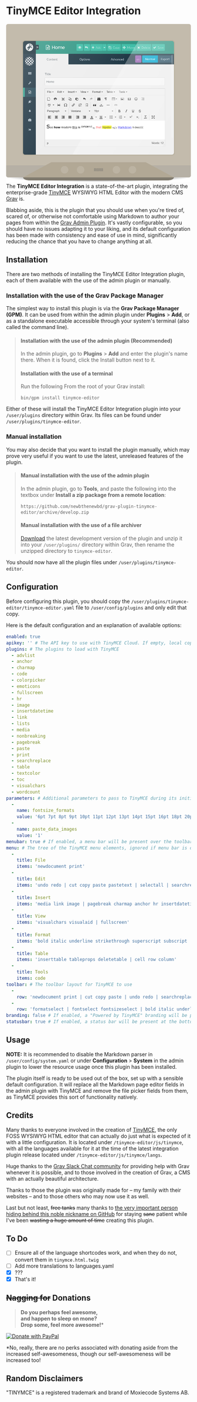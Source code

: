 # TinyMCE Editor Integration
![Screenshot](assets/tinymce-editor.png)  
The **TinyMCE Editor Integration** is a state-of-the-art plugin, integrating the enterprise-grade [TinyMCE](https://www.tinymce.com/) WYSIWYG HTML Editor with the modern CMS [Grav](https://getgrav.org/) is.

Blabbing aside, this is the plugin that you should use when you're tired of, scared of, or otherwise not comfortable using Markdown to author your pages from within the [Grav Admin Plugin](https://github.com/getgrav/grav-plugin-admin). It's vastly configurable, so you should have no issues adapting it to your liking, and its default configuration has been made with consistency and ease of use in mind, significantly reducing the chance that you have to change anything at all.
## Installation
There are two methods of installing the TinyMCE Editor Integration plugin, each of them available with the use of the admin plugin or manually.
### Installation with the use of the Grav Package Manager
The simplest way to install this plugin is via the **Grav Package Manager (GPM)**. It can be used from within the admin plugin under **Plugins** > **Add**, or as a standalone executable accessible through your system's terminal (also called the command line).
>#### Installation with the use of the admin plugin (Recommended)
>In the admin plugin, go to **Plugins** > **Add** and enter the plugin's name there. When it is found, click the Install button next to it.
>#### Installation with the use of a terminal
>Run the following From the root of your Grav install:
>```
>bin/gpm install tinymce-editor
>```

Either of these will install the TinyMCE Editor Integration plugin into your `/user/plugins` directory within Grav. Its files can be found under `/user/plugins/tinymce-editor`.
### Manual installation
You may also decide that you want to install the plugin manually, which may prove very useful if you want to use the latest, unreleased features of the plugin.
>#### Manual installation with the use of the admin plugin
>In the admin plugin, go to **Tools**, and paste the following into the textbox under **Install a zip package from a remote location**:
>```
>https://github.com/newbthenewbd/grav-plugin-tinymce-editor/archive/develop.zip
>```
>#### Manual installation with the use of a file archiver
>[Download](https://github.com/newbthenewbd/grav-plugin-tinymce-editor/archive/develop.zip) the latest development version of the plugin and unzip it into your `/user/plugins/` directory within Grav, then rename the unzipped directory to `tinymce-editor`.

You should now have all the plugin files under `/user/plugins/tinymce-editor`.
## Configuration

Before configuring this plugin, you should copy the `/user/plugins/tinymce-editor/tinymce-editor.yaml` file to `/user/config/plugins` and only edit that copy.

Here is the default configuration and an explanation of available options:
```yaml
enabled: true
apikey: '' # The API key to use with TinyMCE Cloud. If empty, local copy of TinyMCE will be used
plugins: # The plugins to load with TinyMCE
  - advlist
  - anchor
  - charmap
  - code
  - colorpicker
  - emoticons
  - fullscreen
  - hr
  - image
  - insertdatetime
  - link
  - lists
  - media
  - nonbreaking
  - pagebreak
  - paste
  - print
  - searchreplace
  - table
  - textcolor
  - toc
  - visualchars
  - wordcount
parameters: # Additional parameters to pass to TinyMCE during its initialization
  -
    name: fontsize_formats
    value: '6pt 7pt 8pt 9pt 10pt 11pt 12pt 13pt 14pt 15pt 16pt 18pt 20pt 22pt 24pt 26pt 28pt 32pt 36pt 40pt 44pt 48pt 54pt 60pt 66pt 72pt 80pt 88pt 96pt'
  -
    name: paste_data_images
    value: '1'
menubar: true # If enabled, a menu bar will be present over the toolbar
menu: # The tree of the TinyMCE menu elements, ignored if menu bar is disabled
  -
    title: File
    items: 'newdocument print'
  -
    title: Edit
    items: 'undo redo | cut copy paste pastetext | selectall | searchreplace'
  -
    title: Insert
    items: 'media link image | pagebreak charmap anchor hr insertdatetime nonbreaking toc'
  -
    title: View
    items: 'visualchars visualaid | fullscreen'
  -
    title: Format
    items: 'bold italic underline strikethrough superscript subscript | formats | removeformat'
  -
    title: Table
    items: 'inserttable tableprops deletetable | cell row column'
  -
    title: Tools
    items: code
toolbar: # The toolbar layout for TinyMCE to use
  -
    row: 'newdocument print | cut copy paste | undo redo | searchreplace visualchars | table image media emoticons toc | insertdatetime pagebreak charmap | link unlink anchor | blockquote nonbreaking hr | code'
  -
    row: 'formatselect | fontselect fontsizeselect | bold italic underline strikethrough | alignleft aligncenter alignright alignjustify | indent outdent | forecolor backcolor | bullist numlist | superscript subscript | removeformat | fullscreen'
branding: false # If enabled, a "Powered by TinyMCE" branding will be present at the bottom of the editor
statusbar: true # If enabled, a status bar will be present at the bottom of the editor
```
## Usage
**NOTE:** It is recommended to disable the Markdown parser in `/user/config/system.yaml` or under **Configuration** > **System** in the admin plugin to lower the resource usage once this plugin has been installed.

The plugin itself is ready to be used out of the box, set up with a sensible default configuration. It will replace all the Markdown page editor fields in the admin plugin with TinyMCE and remove the file picker fields from them, as TinyMCE provides this sort of functionality natively.
## Credits
Many thanks to everyone involved in the creation of [TinyMCE](https://github.com/tinymce/tinymce), the only FOSS WYSIWYG HTML editor that can actually do just what is expected of it with a little configuration. It is located under `/tinymce-editor/js/tinymce`, with all the languages available for it at the time of the latest integration plugin release located under `/tinymce-editor/js/tinymce/langs`.

Huge thanks to the [Grav Slack Chat community](https://getgrav.org/slack) for providing help with Grav whenever it is possible, and to those involved in the creation of Grav, a CMS with an actually beautiful architecture.

Thanks to those the plugin was originally made for – my family with their websites – and to those others who may now use it as well.

Last but not least, ~~free tanks~~ many thanks to [the very important person hiding behind this noble nickname on GitHub](https://github.com/Buttpants) for staying ~~sane~~ patient while I've been ~~wasting a huge amount of time~~ creating this plugin.
## To Do
- [ ] Ensure all of the language shortcodes work, and when they do not, convert them in `tinymce.html.twig`
- [ ] Add more translations to languages.yaml
- [x] ???
- [x] That's it!

## ~~Nagging for~~ Donations
> **Do you perhaps feel awesome,  
> and happen to sleep on mone?  
> Drop some, feel more awesome!**\*

[![Donate with PayPal](https://www.paypalobjects.com/en_US/i/btn/btn_donateCC_LG.gif)](https://www.paypal.com/cgi-bin/webscr?cmd=_donations&business=sendmoney%40go2%2epl&lc=US&item_name=Donate%20to%20the%20GitHub%20user%20newbthenewbd&currency_code=USD&bn=PP%2dDonationsBF%3abtn_donateCC_LG%2egif%3aNonHosted)

*No, really, there are no perks associated with donating aside from the increased self-awesomeness, though our self-awesomeness will be increased too!
## Random Disclaimers
"TINYMCE" is a registered trademark and brand of Moxiecode Systems AB.

